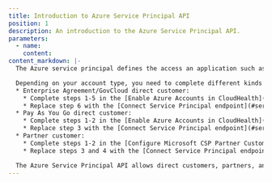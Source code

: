 ```yaml
---
title: Introduction to Azure Service Principal API
position: 1
description: An introduction to the Azure Service Principal API.
parameters:
  - name:
    content:
content_markdown: |-
  The Azure service principal defines the access an application such as CloudHealth has to your Azure Portal data. Use this API to connect an Azure service principal to the CloudHealth Platform.

  Depending on your account type, you need to complete different kinds of setup prior to using the Azure service principal API.
  * Enterprise Agreement/GovCloud direct customer:
    * Complete steps 1-5 in the [Enable Azure Accounts in CloudHealth](https://help.cloudhealthtech.com/administration/config-ea-azure-account) topic.
    * Replace step 6 with the [Connect Service Principal endpoint](#service-principal_connect-service-principal-in-cloudhealth).
  * Pay As You Go direct customer:
    * Complete steps 1-2 in the [Enable Azure Accounts in CloudHealth](https://help.cloudhealthtech.com/administration/config-payg-azure-account) topic.
    * Replace step 3 with the [Connect Service Principal endpoint](#service-principal_connect-service-principal-in-cloudhealth).
  * Partner customer:
    * Complete steps 1-2 in the [Configure Microsoft CSP Partner Customer](https://help.cloudhealthtech.com/partners/configure-microsoft-csp-partners-and-customers#config-csp-cust-account) topic.
    * Replace steps 3 and 4 with the [Connect Service Principal endpoint](#service-principal_connect-service-principal-in-cloudhealth) to connect the service principal with both the partner and the partner customer.

  The Azure Service Principal API allows direct customers, partners, and partner customers to connect their service principal to CloudHealth. partners to get reports, metrics, and assets for their customers. In order to use some of the Azure Service Principal endpoints, you need to provide the `sp_id`. CloudHealth generates a unique ID for each service principal. See [How to Get Service Principal ID](#service-principal_how-to-get-service-principal-id).
---
```

